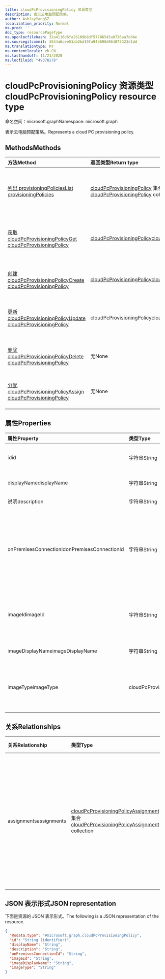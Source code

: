 ```yaml
---
title: cloudPcProvisioningPolicy 资源类型
description: 表示云电脑预配策略。
author: AshleyYangSZ
localization_priority: Normal
ms.prod: ''
doc_type: resourcePageType
ms.openlocfilehash: 32a4116d6fa26109b8df57786545a0726aa7dd4e
ms.sourcegitcommit: 3644a6cee51ab2bd19fa94e698d064073323d1dd
ms.translationtype: MT
ms.contentlocale: zh-CN
ms.lasthandoff: 11/21/2020
ms.locfileid: "49378278"
---
```

# <a name="cloudpcprovisioningpolicy-resource-type"></a><span data-ttu-id="9fe3f-103">cloudPcProvisioningPolicy 资源类型</span><span class="sxs-lookup"><span data-stu-id="9fe3f-103">cloudPcProvisioningPolicy resource type</span></span>

<span data-ttu-id="9fe3f-104">命名空间：microsoft.graph</span><span class="sxs-lookup"><span data-stu-id="9fe3f-104">Namespace: microsoft.graph</span></span>

<span data-ttu-id="9fe3f-105">表示云电脑预配策略。</span><span class="sxs-lookup"><span data-stu-id="9fe3f-105">Represents a cloud PC provisioning policy.</span></span>

## <a name="methods"></a><span data-ttu-id="9fe3f-106">Methods</span><span class="sxs-lookup"><span data-stu-id="9fe3f-106">Methods</span></span>

|<span data-ttu-id="9fe3f-107">方法</span><span class="sxs-lookup"><span data-stu-id="9fe3f-107">Method</span></span>|<span data-ttu-id="9fe3f-108">返回类型</span><span class="sxs-lookup"><span data-stu-id="9fe3f-108">Return type</span></span>|<span data-ttu-id="9fe3f-109">说明</span><span class="sxs-lookup"><span data-stu-id="9fe3f-109">Description</span></span>|
|:---|:---|:---|
|[<span data-ttu-id="9fe3f-110">列出 provisioningPolicies</span><span class="sxs-lookup"><span data-stu-id="9fe3f-110">List provisioningPolicies</span></span>](../api/virtualendpoint-list-provisioningpolicies.md)|<span data-ttu-id="9fe3f-111">[cloudPcProvisioningPolicy](../resources/cloudpcprovisioningpolicy.md) 集合</span><span class="sxs-lookup"><span data-stu-id="9fe3f-111">[cloudPcProvisioningPolicy](../resources/cloudpcprovisioningpolicy.md) collection</span></span>|<span data-ttu-id="9fe3f-112">列出 [cloudPcProvisioningPolicy](../resources/cloudpcprovisioningpolicy.md) 对象的属性和关系。</span><span class="sxs-lookup"><span data-stu-id="9fe3f-112">List properties and relationships of the [cloudPcProvisioningPolicy](../resources/cloudpcprovisioningpolicy.md) objects.</span></span>|
|[<span data-ttu-id="9fe3f-113">获取 cloudPcProvisioningPolicy</span><span class="sxs-lookup"><span data-stu-id="9fe3f-113">Get cloudPcProvisioningPolicy</span></span>](../api/cloudpcprovisioningpolicy-get.md)|[<span data-ttu-id="9fe3f-114">cloudPcProvisioningPolicy</span><span class="sxs-lookup"><span data-stu-id="9fe3f-114">cloudPcProvisioningPolicy</span></span>](../resources/cloudpcprovisioningpolicy.md)|<span data-ttu-id="9fe3f-115">读取 [cloudPcProvisioningPolicy](../resources/cloudpcprovisioningpolicy.md) 对象的属性和关系。</span><span class="sxs-lookup"><span data-stu-id="9fe3f-115">Read the properties and relationships of a [cloudPcProvisioningPolicy](../resources/cloudpcprovisioningpolicy.md) object.</span></span>|
|[<span data-ttu-id="9fe3f-116">创建 cloudPcProvisioningPolicy</span><span class="sxs-lookup"><span data-stu-id="9fe3f-116">Create cloudPcProvisioningPolicy</span></span>](../api/virtualendpoint-post-provisioningpolicies.md)|[<span data-ttu-id="9fe3f-117">cloudPcProvisioningPolicy</span><span class="sxs-lookup"><span data-stu-id="9fe3f-117">cloudPcProvisioningPolicy</span></span>](../resources/cloudpcprovisioningpolicy.md)|<span data-ttu-id="9fe3f-118">创建新的 [cloudPcProvisioningPolicy](../resources/cloudpcprovisioningpolicy.md) 对象。</span><span class="sxs-lookup"><span data-stu-id="9fe3f-118">Create a new [cloudPcProvisioningPolicy](../resources/cloudpcprovisioningpolicy.md) object.</span></span>|
|[<span data-ttu-id="9fe3f-119">更新 cloudPcProvisioningPolicy</span><span class="sxs-lookup"><span data-stu-id="9fe3f-119">Update cloudPcProvisioningPolicy</span></span>](../api/cloudpcprovisioningpolicy-update.md)|[<span data-ttu-id="9fe3f-120">cloudPcProvisioningPolicy</span><span class="sxs-lookup"><span data-stu-id="9fe3f-120">cloudPcProvisioningPolicy</span></span>](../resources/cloudpcprovisioningpolicy.md)|<span data-ttu-id="9fe3f-121">更新 [cloudPcProvisioningPolicy](../resources/cloudpcprovisioningpolicy.md) 对象的属性。</span><span class="sxs-lookup"><span data-stu-id="9fe3f-121">Update the properties of a [cloudPcProvisioningPolicy](../resources/cloudpcprovisioningpolicy.md) object.</span></span>|
|[<span data-ttu-id="9fe3f-122">删除 cloudPcProvisioningPolicy</span><span class="sxs-lookup"><span data-stu-id="9fe3f-122">Delete cloudPcProvisioningPolicy</span></span>](../api/cloudpcprovisioningpolicy-delete.md)|<span data-ttu-id="9fe3f-123">无</span><span class="sxs-lookup"><span data-stu-id="9fe3f-123">None</span></span>|<span data-ttu-id="9fe3f-124">删除 [cloudPcProvisioningPolicy](../resources/cloudpcprovisioningpolicy.md) 对象。</span><span class="sxs-lookup"><span data-stu-id="9fe3f-124">Delete a [cloudPcProvisioningPolicy](../resources/cloudpcprovisioningpolicy.md) object.</span></span>|
|[<span data-ttu-id="9fe3f-125">分配 cloudPcProvisioningPolicy</span><span class="sxs-lookup"><span data-stu-id="9fe3f-125">Assign cloudPcProvisioningPolicy</span></span>](../api/cloudpcprovisioningpolicy-assign.md)|<span data-ttu-id="9fe3f-126">无</span><span class="sxs-lookup"><span data-stu-id="9fe3f-126">None</span></span> |<span data-ttu-id="9fe3f-127">将 [cloudPcProvisioningPolicy](../resources/cloudpcprovisioningpolicy.md) 分配给用户组。</span><span class="sxs-lookup"><span data-stu-id="9fe3f-127">Assign a [cloudPcProvisioningPolicy](../resources/cloudpcprovisioningpolicy.md) to user groups.</span></span>|

## <a name="properties"></a><span data-ttu-id="9fe3f-128">属性</span><span class="sxs-lookup"><span data-stu-id="9fe3f-128">Properties</span></span>

|<span data-ttu-id="9fe3f-129">属性</span><span class="sxs-lookup"><span data-stu-id="9fe3f-129">Property</span></span>|<span data-ttu-id="9fe3f-130">类型</span><span class="sxs-lookup"><span data-stu-id="9fe3f-130">Type</span></span>|<span data-ttu-id="9fe3f-131">说明</span><span class="sxs-lookup"><span data-stu-id="9fe3f-131">Description</span></span>|
|:---|:---|:---|
|<span data-ttu-id="9fe3f-132">id</span><span class="sxs-lookup"><span data-stu-id="9fe3f-132">id</span></span>|<span data-ttu-id="9fe3f-133">字符串</span><span class="sxs-lookup"><span data-stu-id="9fe3f-133">String</span></span>|<span data-ttu-id="9fe3f-134">云电脑预配策略的唯一标识符。</span><span class="sxs-lookup"><span data-stu-id="9fe3f-134">Unique identifier for the cloud PC provisioning policy.</span></span> <span data-ttu-id="9fe3f-135">只读。</span><span class="sxs-lookup"><span data-stu-id="9fe3f-135">Read-only.</span></span>|
|<span data-ttu-id="9fe3f-136">displayName</span><span class="sxs-lookup"><span data-stu-id="9fe3f-136">displayName</span></span>|<span data-ttu-id="9fe3f-137">字符串</span><span class="sxs-lookup"><span data-stu-id="9fe3f-137">String</span></span>|<span data-ttu-id="9fe3f-138">设置策略的显示名称。</span><span class="sxs-lookup"><span data-stu-id="9fe3f-138">The display name for the provisioning policy.</span></span>|
|<span data-ttu-id="9fe3f-139">说明</span><span class="sxs-lookup"><span data-stu-id="9fe3f-139">description</span></span>|<span data-ttu-id="9fe3f-140">字符串</span><span class="sxs-lookup"><span data-stu-id="9fe3f-140">String</span></span>|<span data-ttu-id="9fe3f-141">设置策略说明。</span><span class="sxs-lookup"><span data-stu-id="9fe3f-141">The provisioning policy description.</span></span>|
|<span data-ttu-id="9fe3f-142">onPremisesConnectionId</span><span class="sxs-lookup"><span data-stu-id="9fe3f-142">onPremisesConnectionId</span></span>|<span data-ttu-id="9fe3f-143">字符串</span><span class="sxs-lookup"><span data-stu-id="9fe3f-143">String</span></span>|<span data-ttu-id="9fe3f-144">CloudPcOnPremisesConnection 的 ID。</span><span class="sxs-lookup"><span data-stu-id="9fe3f-144">The ID of the cloudPcOnPremisesConnection.</span></span> <span data-ttu-id="9fe3f-145">若要确保云电脑具有网络连接且它们加入域，请选择与云电脑服务验证的虚拟网络的连接。</span><span class="sxs-lookup"><span data-stu-id="9fe3f-145">To ensure that cloud PCs have network connectivity and that they domain join, choose a connection with a virtual network that’s validated by the cloud PC service.</span></span>|
|<span data-ttu-id="9fe3f-146">imageId</span><span class="sxs-lookup"><span data-stu-id="9fe3f-146">imageId</span></span>|<span data-ttu-id="9fe3f-147">字符串</span><span class="sxs-lookup"><span data-stu-id="9fe3f-147">String</span></span>|<span data-ttu-id="9fe3f-148">要在云电脑上预配的 OS 映像的 ID。</span><span class="sxs-lookup"><span data-stu-id="9fe3f-148">The ID of the OS image you want to provision on cloud PCs.</span></span> <span data-ttu-id="9fe3f-149">库类型图像的格式为： {publisher_offer_sku}。</span><span class="sxs-lookup"><span data-stu-id="9fe3f-149">The format for a gallery type image is: {publisher_offer_sku}.</span></span>|
|<span data-ttu-id="9fe3f-150">imageDisplayName</span><span class="sxs-lookup"><span data-stu-id="9fe3f-150">imageDisplayName</span></span>|<span data-ttu-id="9fe3f-151">字符串</span><span class="sxs-lookup"><span data-stu-id="9fe3f-151">String</span></span>|<span data-ttu-id="9fe3f-152">您正在设置的 OS 映像的显示名称。</span><span class="sxs-lookup"><span data-stu-id="9fe3f-152">The display name for the OS image you’re provisioning.</span></span>|
|<span data-ttu-id="9fe3f-153">imageType</span><span class="sxs-lookup"><span data-stu-id="9fe3f-153">imageType</span></span>|<span data-ttu-id="9fe3f-154">cloudPcProvisioningPolicyImageType</span><span class="sxs-lookup"><span data-stu-id="9fe3f-154">cloudPcProvisioningPolicyImageType</span></span>|<span data-ttu-id="9fe3f-155">要在云电脑上预配的 OS 映像 (自定义或库) 的类型。</span><span class="sxs-lookup"><span data-stu-id="9fe3f-155">The type of OS image (custom or gallery) you want to provision on cloud PCs.</span></span> <span data-ttu-id="9fe3f-156">可取值为：`gallery`、`custom`。</span><span class="sxs-lookup"><span data-stu-id="9fe3f-156">Possible values are: `gallery`, `custom`.</span></span>|

## <a name="relationships"></a><span data-ttu-id="9fe3f-157">关系</span><span class="sxs-lookup"><span data-stu-id="9fe3f-157">Relationships</span></span>

|<span data-ttu-id="9fe3f-158">关系</span><span class="sxs-lookup"><span data-stu-id="9fe3f-158">Relationship</span></span>|<span data-ttu-id="9fe3f-159">类型</span><span class="sxs-lookup"><span data-stu-id="9fe3f-159">Type</span></span>|<span data-ttu-id="9fe3f-160">说明</span><span class="sxs-lookup"><span data-stu-id="9fe3f-160">Description</span></span>|
|:---|:---|:---|
|<span data-ttu-id="9fe3f-161">assignments</span><span class="sxs-lookup"><span data-stu-id="9fe3f-161">assignments</span></span>|<span data-ttu-id="9fe3f-162">[cloudPcProvisioningPolicyAssignment](../resources/cloudpcprovisioningpolicyassignment.md) 集合</span><span class="sxs-lookup"><span data-stu-id="9fe3f-162">[cloudPcProvisioningPolicyAssignment](../resources/cloudpcprovisioningpolicyassignment.md) collection</span></span>|<span data-ttu-id="9fe3f-163">已定义的设置策略分配的集合。</span><span class="sxs-lookup"><span data-stu-id="9fe3f-163">A defined collection of provisioning policy assignments.</span></span> <span data-ttu-id="9fe3f-164">仅在 `$expand` 上返回。</span><span class="sxs-lookup"><span data-stu-id="9fe3f-164">Returned only on `$expand`.</span></span> <span data-ttu-id="9fe3f-165">请参阅获取工作分配关系的 [示例](../api/cloudpcprovisioningpolicy-get.md) 。</span><span class="sxs-lookup"><span data-stu-id="9fe3f-165">See an [example](../api/cloudpcprovisioningpolicy-get.md) of getting the assignments relationship.</span></span> |

## <a name="json-representation"></a><span data-ttu-id="9fe3f-166">JSON 表示形式</span><span class="sxs-lookup"><span data-stu-id="9fe3f-166">JSON representation</span></span>

<span data-ttu-id="9fe3f-167">下面是资源的 JSON 表示形式。</span><span class="sxs-lookup"><span data-stu-id="9fe3f-167">The following is a JSON representation of the resource.</span></span>
<!-- {
  "blockType": "resource",
  "keyProperty": "id",
  "@odata.type": "microsoft.graph.cloudPcProvisioningPolicy",
  "baseType": "microsoft.graph.entity",
  "openType": false
}
-->

``` json
{
  "@odata.type": "#microsoft.graph.cloudPcProvisioningPolicy",
  "id": "String (identifier)",
  "displayName": "String",
  "description": "String",
  "onPremisesConnectionId": "String",
  "imageId": "String",
  "imageDisplayName": "String",
  "imageType": "String"
}
```
